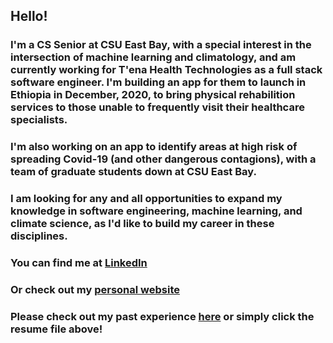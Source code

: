 ## Hello!
### I'm a CS Senior at CSU East Bay, with a special interest in the intersection of machine learning and climatology, and am currently working for T'ena Health Technologies as a full stack software engineer. I'm building an app for them to launch in Ethiopia in December, 2020, to bring physical rehabilition services to those unable to frequently visit  their healthcare specialists. 
### I'm also working on an app to identify areas at high risk of spreading Covid-19 (and other dangerous contagions), with a team of graduate students down at CSU East Bay.
### I am looking for any and all opportunities to expand my knowledge in software engineering, machine learning, and climate science, as I'd like to build my career in these disciplines.
### You can find me at [LinkedIn](https://www.linkedin.com/in/emmanuel-gallegos/)
### Or check out my [personal website](http://csweb01.csueastbay.edu/~su5756/Emmanuel-Gallegos/)
### Please check out my past experience [here](https://github.com/One2Remember/Resume/blob/master/Simple_Resume.pdf) or simply click the resume file above!
